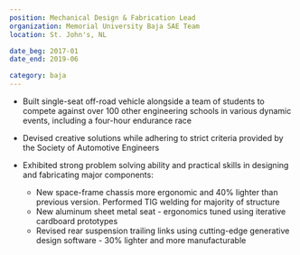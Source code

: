 ```yaml
---
position: Mechanical Design & Fabrication Lead
organization: Memorial University Baja SAE Team
location: St. John's, NL

date_beg: 2017-01
date_end: 2019-06

category: baja
---
```


- Built single-seat off-road vehicle alongside a team of students to compete against over 100 other engineering schools in various dynamic events, including a four-hour endurance race

- Devised creative solutions while adhering to strict criteria provided by the Society of Automotive Engineers

- Exhibited strong problem solving ability and practical skills in designing and fabricating major components:
  - New space-frame chassis more ergonomic and 40% lighter than previous version. Performed TIG welding for majority of structure
  - New aluminum sheet metal seat - ergonomics tuned using iterative cardboard prototypes
  - Revised rear suspension trailing links using cutting-edge generative design software - 30% lighter and more manufacturable